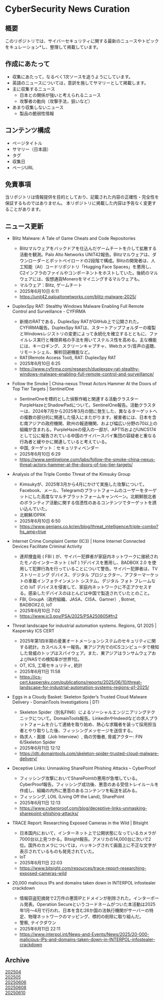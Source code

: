# CyberSecurity News Curation

## 概要

このリポジトリでは、サイバーセキュリティに関する最新のニュースやトピックをキュレーション*し、整理して掲載しています。

## 作成にあたって

- 収集にあたって，なるべく1次ソースを追うようにしています。
- 英語のニュースについては，意訳を施してサマリーとして掲載します。
- 主に収集するニュース
  + 日本との関係が強いと考えられるニュース
  + 攻撃者の動向（攻撃手法，狙いなど）
- あまり収集しないニュース
  + 製品の脆弱性情報

## コンテンツ構成

- ページタイトル
- サマリー（日本語）
- タグ
- 収集日
- ページURL

## 免責事項

当リポジトリは情報提供を目的としており、記載された内容の正確性・完全性を保証するものではありません。
本リポジトリに掲載した内容は予告なく変更することがあります。

## ニュース更新
* Blitz Malware: A Tale of Game Cheats and Code Repositories
  * Blitzマルウェアをバックドアを仕込んだゲームチートを介して拡散する活動を観測。Palo Alto Networks UNIT42報告。Blitzマルウェアは、ダウンローダーとボットペイロードの2段階で構成。Blitzの開発者は、人工知能（AI）コードリポジトリ「Hugging Face Spaces」を悪用し、C2インフラのファイルやコンポーネントをホストしていた。後続のマルウェアには、仮想通貨Moneroをマイニングするマルウェアも。
  * マルウェア：Blitz, ゲームチート
  * 2025年6月10日 6:11
  * https://unit42.paloaltonetworks.com/blitz-malware-2025/

* DuplexSpy RAT: Stealthy Windows Malware Enabling Full Remote Control and Surveillance - CYFIRMA
  * 新規のRATである，DuplexSpy RATがGitHub上で公開された。CYFIRMA報告。DuplexSpy RATは、スタートアップフォルダーの複製とWindowsレジストリの変更によって永続化を確立するとともに、ファイルレス実行と権限昇格の手法を用いてステルス性を高める。主な機能には、キーロギング、スクリーンキャプチャ、Webカメラ/音声の盗聴、リモートシェル、解析回避機能など。
  * RAT(Remote Access Tool), RAT: DuplexSpy RAT
  * 2025年6月10日 6:25
  * https://www.cyfirma.com/research/duplexspy-rat-stealthy-windows-malware-enabling-full-remote-control-and-surveillance/

* Follow the Smoke | China-nexus Threat Actors Hammer At the Doors of Top Tier Targets | SentinelOne
  * SentinelOneを標的とした偵察作戦と関連する活動クラスターPurpleHazeとShadowPadについて。SentinelOne報告。活動クラスターは、2024年7月から2025年3月の間に発生した、異なるターゲットへの複数の部分的に関連した侵入にまたがります。被害者には、日本を含む南アジアの政府機関、欧州の報道機関、および幅広い分野の70以上の組織が含まれる。PurpleHazeの侵入の一部が、APT15およびUNC5174として公に報告されている中国のサイバースパイ集団の容疑者と重なる行為者と緩やかに関連していると考えている。
  * 中国, ターゲット：セキュリティベンダー
  * 2025年6月10日 6:29
  * https://www.sentinelone.com/labs/follow-the-smoke-china-nexus-threat-actors-hammer-at-the-doors-of-top-tier-targets/

* Analysis of the Triple Combo Threat of the Kimsuky Group
  * Kimsukyが、2025年3月から4月にかけて実施した攻撃について。Facebook、メール、Telegramのプラットフォームのユーザーをターゲットにした高度なマルチプラットフォームキャンペーン。北朝鮮脱北者のボランティア活動に関する信憑性のあるコンテンツでターゲットを誘い込んでいた。
  * 北朝鮮/DPRK
  * 2025年6月10日 6:50
  * https://www.genians.co.kr/en/blog/threat_intelligence/triple-combo?hs_amp=true

* Internet Crime Complaint Center (IC3) | Home Internet Connected Devices Facilitate Criminal Activity
  * 連邦捜査局 ( FBI ) が、サイバー犯罪者が家庭内ネットワークに接続されたモノのインターネット ( IoT ) 1デバイスを悪用し、BADBOX 2.0 を使用して犯罪行為を行っていることについて警告。サイバー犯罪者は、TV ストリーミング デバイス、デジタル プロジェクター、アフターマーケットの車載インフォテインメント システム、デジタル フォト フレームなどの IoT デバイスを侵害して、家庭内ネットワークに不正アクセスする。感染したデバイスのほとんどは中国で製造されていたとのこと。
  * FBI, GroupA（政府組織、JASA、CISA、Gartner）, Botnet, BADBOX2.0, IoT
  * 2025年6月10日 7:02
  * https://www.ic3.gov/PSA/2025/PSA250605#fn2

* Threat landscape for industrial automation systems. Regions, Q1 2025 | Kaspersky ICS CERT
  * 2025年第1四半期の産業オートメーションシステムのセキュリティに関する統計。カスペルスキー報告。東アジア内でのICSコンピュータで検知した脅威のトップはスパイウェア。また、東アジアはランサムウェアおよびNASでの検知率が世界1位。
  * OT, ICS, 工場セキュリティ, 統計
  * 2025年6月11日 11:58
  * https://ics-cert.kaspersky.com/publications/reports/2025/06/10/threat-landscape-for-industrial-automation-systems-regions-q1-2025/

* Eggs in a Cloudy Basket: Skeleton Spider’s Trusted Cloud Malware Delivery - DomainTools Investigations | DTI
  * Skeleton Spider（別名FIN6）によるソーシャルエンジニアリングテクニックについて。DomainTools報告。LinkedInやIndeedなどの求人プラットフォームを介して連絡を取り始め、熱心な求職者を装って採用担当者とやり取りした後、フィッシングメッセージを送信する。
  * 偽求人・面接（Job Interview）, 偽の労働者, 脅威アクター: FIN 6/Skeleton Spider
  * 2025年6月11日 12:12
  * https://dti.domaintools.com/skeleton-spider-trusted-cloud-malware-delivery/

* Deceptive Links: Unmasking SharePoint Phishing Attacks – CyberProof
  * フィッシング攻撃においてSharePointの悪用が急増している。CyberProof報告。フィッシング成功後、悪意のある受信トレイルールを作成し、組織の内外に悪意のあるコンテンツを転送を試みる。
  * フィッシング, LOtL (Living Off the Land), SharePoint
  * 2025年6月11日 12:13
  * https://www.cyberproof.com/blog/deceptive-links-unmasking-sharepoint-phishing-attacks/

* TRACE Report: Researching Exposed Cameras in the Wild | Bitsight
  * 日本国内において，インターネット上で公開状態になっているカメラが7000台以上見つかる。Bitsight報告。アメリカの14,000台に次いで2位。国外のカメラについては，ハッキングされて画面上に不正な文字が表示されているものも発見されていた。
  * IoT
  * 2025年6月11日 22:03
  * https://www.bitsight.com/resources/trace-report-researching-exposed-cameras-wild

* 20,000 malicious IPs and domains taken down in INTERPOL infostealer crackdown
  * 情報窃盗犯摘発で2万件の悪質IPとドメインが削除された。インターポール発表。Operation Secureというコードネームがついた本活動は2025年1月～4月で行われ、日本を含む26か国の法執行機関がサーバーの特定、物理ネットワークのマッピング、標的の削除に取り組んだ。
  * 警察, テイクダウン
  * 2025年6月11日 22:11
  * https://www.interpol.int/News-and-Events/News/2025/20-000-malicious-IPs-and-domains-taken-down-in-INTERPOL-infostealer-crackdown





## Archive
[202504](https://github.com/IPA-CyberLab/Curation/blob/202504/news.json)  
[202505](https://github.com/IPA-CyberLab/Curation/blob/202505/news.json)  
[20250606](https://github.com/IPA-CyberLab/Curation/blob/20250606/news.json)  
[20250608](https://github.com/IPA-CyberLab/Curation/blob/20250608/news.json)  
[20250610](https://github.com/IPA-CyberLab/Curation/blob/20250610/news.json)  
